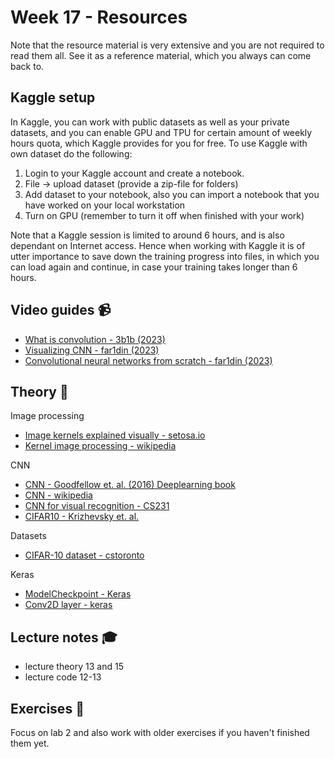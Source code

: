 # Week 17 - Resources

Note that the resource material is very extensive and you are not required to read them all. See it as a reference material, which you always can come back to. 

## Kaggle setup
In Kaggle, you can work with public datasets as well as your private datasets, and you can enable GPU and TPU for certain amount of weekly hours quota, which Kaggle provides for you for free. To use Kaggle with own dataset do the following:

1. Login to your Kaggle account and create a notebook. 
2. File -> upload dataset (provide a zip-file for folders)
3. Add dataset to your notebook, also you can import a notebook that you have worked on your local workstation 
4. Turn on GPU (remember to turn it off when finished with your work)

Note that a Kaggle session is limited to around 6 hours, and is also dependant on Internet access. Hence when working with Kaggle it is of utter importance to save down the training progress into files, in which you can load again and continue, in case your training takes longer than 6 hours.


## Video guides :video_camera:

- [What is convolution - 3b1b (2023)](https://www.youtube.com/watch?v=KuXjwB4LzSA)
- [Visualizing CNN - far1din (2023)](https://www.youtube.com/watch?v=JboZfxUjLSk)
- [Convolutional neural networks from scratch - far1din (2023)](https://www.youtube.com/watch?v=jDe5BAsT2-Y)

## Theory :book:

Image processing
- [Image kernels explained visually - setosa.io](https://setosa.io/ev/image-kernels/)
- [Kernel image processing - wikipedia](https://en.wikipedia.org/wiki/Kernel_(image_processing))

CNN
- [CNN - Goodfellow et. al. (2016) Deeplearning book](https://www.deeplearningbook.org/contents/convnets.html)
- [CNN - wikipedia](https://en.wikipedia.org/wiki/Convolutional_neural_network)
- [CNN for visual recognition - CS231](https://cs231n.github.io/convolutional-networks/)
- [CIFAR10 - Krizhevsky et. al.](https://www.cs.toronto.edu/~kriz/cifar.html)

Datasets
- [CIFAR-10 dataset - cstoronto](https://www.cs.toronto.edu/~kriz/cifar.html)

Keras 
- [ModelCheckpoint - Keras](https://keras.io/api/callbacks/model_checkpoint/)
- [Conv2D layer - keras](https://keras.io/api/layers/convolution_layers/convolution2d/)


## Lecture notes :mortar_board:

- lecture theory 13 and 15
- lecture code 12-13

## Exercises :running:

Focus on lab 2 and also work with older exercises if you haven't finished them yet. 
